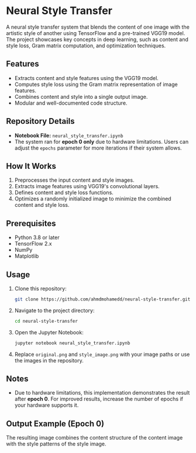 # Neural Style Transfer  

A neural style transfer system that blends the content of one image with the artistic style of another using TensorFlow and a pre-trained VGG19 model. The project showcases key concepts in deep learning, such as content and style loss, Gram matrix computation, and optimization techniques.

## Features
- Extracts content and style features using the VGG19 model.
- Computes style loss using the Gram matrix representation of image features.
- Combines content and style into a single output image.
- Modular and well-documented code structure.

## Repository Details
- **Notebook File:** `neural_style_transfer.ipynb`
- The system ran for **epoch 0 only** due to hardware limitations. Users can adjust the `epochs` parameter for more iterations if their system allows.

## How It Works
1. Preprocesses the input content and style images.
2. Extracts image features using VGG19's convolutional layers.
3. Defines content and style loss functions.
4. Optimizes a randomly initialized image to minimize the combined content and style loss.

## Prerequisites
- Python 3.8 or later
- TensorFlow 2.x
- NumPy
- Matplotlib

## Usage
1. Clone this repository:  
   ```bash
   git clone https://github.com/ahmdmohamedd/neural-style-transfer.git
   ```
2. Navigate to the project directory:  
   ```bash
   cd neural-style-transfer
   ```
3. Open the Jupyter Notebook:  
   ```bash
   jupyter notebook neural_style_transfer.ipynb
   ```
4. Replace `original.png` and `style_image.png` with your image paths or use the images in the repository.

## Notes
- Due to hardware limitations, this implementation demonstrates the result after **epoch 0**. For improved results, increase the number of epochs if your hardware supports it.

## Output Example (Epoch 0)
The resulting image combines the content structure of the content image with the style patterns of the style image.  
